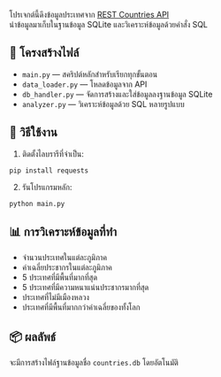 
โปรเจกต์นี้ดึงข้อมูลประเทศจาก [REST Countries API](https://restcountries.com/v3.1/all)  
นำข้อมูลมาเก็บในฐานข้อมูล SQLite และวิเคราะห์ข้อมูลด้วยคำสั่ง SQL

## 📁 โครงสร้างไฟล์

- `main.py` — สคริปต์หลักสำหรับเรียกทุกขั้นตอน
- `data_loader.py` — โหลดข้อมูลจาก API
- `db_handler.py` — จัดการสร้างและใส่ข้อมูลลงฐานข้อมูล SQLite
- `analyzer.py` — วิเคราะห์ข้อมูลด้วย SQL หลายรูปแบบ

## 🚀 วิธีใช้งาน

1. ติดตั้งไลบรารีที่จำเป็น:
```
pip install requests
```

2. รันโปรแกรมหลัก:
```
python main.py
```

## 📊 การวิเคราะห์ข้อมูลที่ทำ

- จำนวนประเทศในแต่ละภูมิภาค
- ค่าเฉลี่ยประชากรในแต่ละภูมิภาค
- 5 ประเทศที่มีพื้นที่มากที่สุด
- 5 ประเทศที่มีความหนาแน่นประชากรมากที่สุด
- ประเทศที่ไม่มีเมืองหลวง
- ประเทศที่มีพื้นที่มากกว่าค่าเฉลี่ยของทั้งโลก

## 📦 ผลลัพธ์

จะมีการสร้างไฟล์ฐานข้อมูลชื่อ `countries.db` โดยอัตโนมัติ
